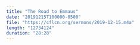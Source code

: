 ```yaml
---
title: "The Road to Emmaus"
date: "20191215T100000-0500"
file: "https://cflcn.org/sermons/2019-12-15.m4a"
length: "12734124"
duration: "28:28"
---
```

